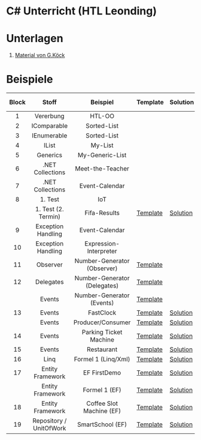 
# C# Unterricht (HTL Leonding)

# Unterlagen

1. [Material von G.Köck](https://github.com/jfuerlinger/CS_IV_19_20)

# Beispiele

| Block |        Stoff        |           Beispiel           | Template                                                                                         | Solution                                                                                         | Live Coding                                                                |
|:-----:|:-------------------:|:----------------------------:|--------------------------------------------------------------------------------------------------|--------------------------------------------------------------------------------------------------|----------------------------------------------------------------------------|
|   1   |      Vererbung      |            HTL-OO            |                                                                                                  |                                                                                                  |                                                                            |
|   2   |     IComparable     |         Sorted-List          |                                                                                                  |                                                                                                  |                                                                            |
|   3   |     IEnumerable     |         Sorted-List          |                                                                                                  |                                                                                                  |                                                                            |
|   4   |        IList        |           My-List            |                                                                                                  |                                                                                                  |                                                                            |
|   5   |      Generics       |       My-Generic-List        |                                                                                                  |                                                                                                  |                                                                            |
|   6   |  .NET Collections   |       Meet-the-Teacher       |                                                                                                  |                                                                                                  |                                                                            |
|   7   |  .NET Collections   |        Event-Calendar        |                                                                                                  |                                                                                                  |                                                                            |
|   8   |       1. Test       |             IoT              |                                                                                                  |                                                                                                  |                                                                            |
|       | 1. Test (2. Termin) |         Fifa-Results         | [Template](https://github.com/jfuerlinger/csharp_samples_collections_fifa-results)               | [Solution](https://github.com/jfuerlinger/csharp_samples_collections_fifa-results_solution)      |                                                                            |
|   9   | Exception Handling  |        Event-Calendar        |                                                                                                  |                                                                                                  |                                                                            |
|  10   | Exception Handling  |    Expression-Interpreter    |                                                                                                  |                                                                                                  |                                                                            |
|  11   |      Observer       | Number-Generator (Observer)  | [Template](https://github.com/jfuerlinger/csharp_samples_observer_numbergenerator)               |                                                                                                  |                                                                            |
|  12   |      Delegates      | Number-Generator (Delegates) | [Template](https://github.com/jfuerlinger/csharp_samples_delegates_numbergenerator)              |                                                                                                  | [Live Coding](https://github.com/jfuerlinger/LiveCoding_20191212)          |
|       |       Events        |  Number-Generator (Events)   | [Template](https://github.com/jfuerlinger/csharp_samples_events_numbergenerator)                 |                                                                                                  |                                                                            |
|  13   |       Events        |          FastClock           | [Template](https://github.com/jfuerlinger/csharp_samples_events_fastclock-template)              | [Solution](https://github.com/jfuerlinger/csharp_samples_events_fastclock-solution)              |                                                                            |
|       |       Events        |      Producer/Consumer       | [Template](https://github.com/jfuerlinger/csharp_samples_events_producerconsumer-template)       | [Solution](https://github.com/jfuerlinger/csharp_samples_events_producerconsumer-solution)       |                                                                            |
|  14   |       Events        |    Parking Ticket Machine    | [Template](https://github.com/jfuerlinger/csharp_samples_events_parking-ticket-machine-template) | [Solution](https://github.com/jfuerlinger/csharp_samples_events_parking-ticket-machine-solution) |                                                                            |
|  15   |       Events        |          Restaurant          | [Template](https://github.com/jfuerlinger/csharp_samples_events_restaurant-template)             | [Solution](https://github.com/jfuerlinger/csharp_samples_events_restaurant-solution)             |                                                                            |
|  16   |        Linq         |     Formel 1 (Linq/Xml)      | [Template](https://github.com/jfuerlinger/csharp_samples_linq-formula1-template)                 | [Solution](https://github.com/jfuerlinger/csharp_samples_linq-formula1-solution)                 |                                                                            |
|  17   |  Entity Framework   |         EF FirstDemo         | [Template](https://github.com/jfuerlinger/csharp_samples_ef_firstdemo-template)                  | [Solution](https://github.com/jfuerlinger/csharp_samples_ef_firstdemo-solution)                  | [Live Coding](https://github.com/jfuerlinger/POS_LiveCoding_2020-03-05_EF) |
|       |  Entity Framework   |        Formel 1 (EF)         | [Template](https://github.com/jfuerlinger/csharp_samples_ef_formula1-template)                   | [Solution](https://github.com/jfuerlinger/csharp_samples_ef_formula1-solution)                   |                                                                            |
|  18   |  Entity Framework   |   Coffee Slot Machine (EF)   | [Template](https://github.com/jfuerlinger/csharp_samples_ef_coffeeslotmachine-template)          | [Solution](https://github.com/jfuerlinger/csharp_samples_ef_coffeeslotmachine-solution)          | [Live Coding](https://github.com/jfuerlinger/POS_LiveCoding_2020-03-12_EF) |
|  19   |  Repository / UnitOfWork   |   SmartSchool (EF)   | [Template](https://github.com/jfuerlinger/csharp_samples_ef_uow_smartschool-template)          | [Solution](https://github.com/jfuerlinger/csharp_samples_ef_uow_smartschool-solution)          |  |


